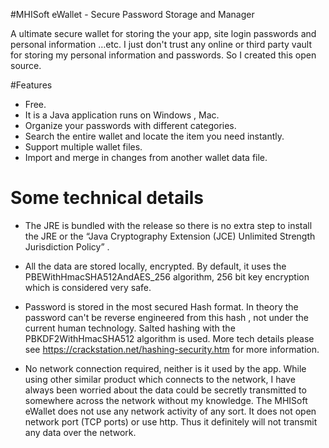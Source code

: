 #MHISoft eWallet - Secure Password Storage and Manager

A ultimate secure wallet for storing the your app, site login passwords and personal information …etc. 
I just don't trust any online or third party vault for storing my personal information and passwords.  So I created this open source.

#Features
* Free. 
* It is a Java application runs on Windows , Mac. 
* Organize your passwords with different categories. 
* Search the entire wallet and locate the item you need instantly. 
* Support multiple wallet files. 
* Import and merge in changes from another wallet data file. 

# Some technical details

*  The JRE is bundled with the release so there is no extra step to install the JRE or  the  “Java Cryptography Extension (JCE) Unlimited Strength Jurisdiction Policy” .  

* All the data are stored locally, encrypted. By default, it uses the PBEWithHmacSHA512AndAES_256 algorithm, 256 bit key encryption which is considered very safe. 
 
* Password is stored in the most secured Hash format. In theory the password can't be reverse engineered from this hash , not under the current human technology. Salted hashing with the  PBKDF2WithHmacSHA512 algorithm is used.   More tech details please see  https://crackstation.net/hashing-security.htm for more information.

* No network connection required, neither is it used by the app. 
 While using other similar product which connects to the network, I have always been worried about the data could be secretly transmitted to somewhere across the network without my knowledge.  The MHISoft eWallet does not use any network activity of any sort. It does not open network port (TCP ports) or use http.  Thus it definitely will not transmit any data over the network. 
 




